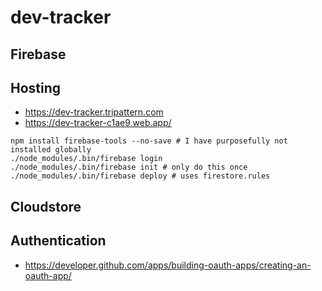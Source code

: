 # dev-tracker

## Firebase

## Hosting
* https://dev-tracker.tripattern.com
* https://dev-tracker-c1ae9.web.app/
```
npm install firebase-tools --no-save # I have purposefully not installed globally
./node_modules/.bin/firebase login 
./node_modules/.bin/firebase init # only do this once
./node_modules/.bin/firebase deploy # uses firestore.rules
```

## Cloudstore

## Authentication
* https://developer.github.com/apps/building-oauth-apps/creating-an-oauth-app/
